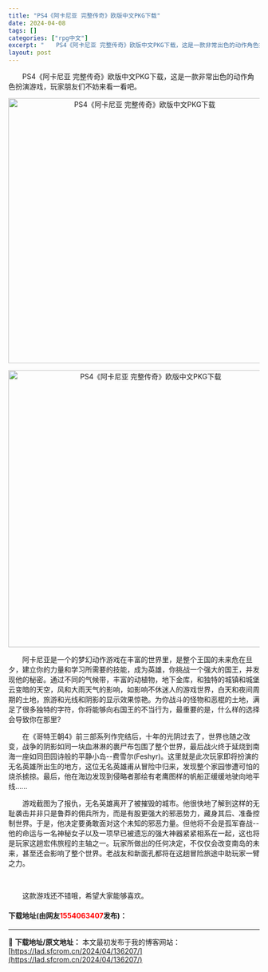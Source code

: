 ```yaml
---
title: "PS4《阿卡尼亚 完整传奇》欧版中文PKG下载"
date: 2024-04-08
tags: []
categories: ["rpg中文"]
excerpt: "　　PS4《阿卡尼亚 完整传奇》欧版中文PKG下载，这是一款非常出色的动作角色扮演游戏，玩家朋友们不妨来看一看吧。 　　阿卡尼亚是一个的梦幻动作游戏在丰富的世界里，是整个王国的未来危在旦夕，建立你的力量和学习所需要的技能，成为英雄，你挑战一个强大的国王，并发现他的秘密。通过不同的气候带，丰富的动植物&hellip;"
layout: post
---
```


 <p>　　PS4《阿卡尼亚 完整传奇》欧版中文PKG下载，这是一款非常出色的动作角色扮演游戏，玩家朋友们不妨来看一看吧。</p> <p align="center"><img align="" border="0" src="https://lad.sfcrom.cn/wp-content/uploads/2024/04/20240408_66136efc90859.webp" width="531" alt="PS4《阿卡尼亚 完整传奇》欧版中文PKG下载" /></p> <p align="center"><img align="" border="0" src="https://lad.sfcrom.cn/wp-content/uploads/2024/04/20240408_66136efcee743.webp" width="555" alt="PS4《阿卡尼亚 完整传奇》欧版中文PKG下载" /></p> <p>　　阿卡尼亚是一个的梦幻动作游戏在丰富的世界里，是整个王国的未来危在旦夕，建立你的力量和学习所需要的技能，成为英雄，你挑战一个强大的国王，并发现他的秘密。通过不同的气候带，丰富的动植物，地下金库，和独特的城镇和城堡云变暗的天空，风和大雨天气的影响，如影响不休迷人的游戏世界，白天和夜间周期的土地，旅游和光线和阴影的显示效果惊艳。为你战斗的怪物和恶棍的土地，满足了很多独特的字符，你将能够向右国王的不当行为，最重要的是，什么样的选择会导致你在那里?</p> <p>　　在《哥特王朝4》前三部系列作完结后，十年的光阴过去了，世界也随之改变，战争的阴影如同一块血淋淋的裹尸布包围了整个世界，最后战火终于延烧到南海一座如同田园诗般的平静小岛--费雪尔(Feshyr)。这里就是此次玩家即将扮演的无名英雄所出生的地方，这位无名英雄甫从冒险中归来，发现整个家园惨遭可怕的烧杀掳掠。最后，他在海边发现到侵略者那绘有老鹰图样的帆船正缓缓地驶向地平线&hellip;&hellip;</p> <p>　　游戏截图为了报仇，无名英雄离开了被摧毁的城市。他很快地了解到这样的无耻袭击并非只是鲁莽的佣兵所为，而是有股更强大的邪恶势力，藏身其后、准备控制世界。于是，他决定要勇敢面对这个未知的邪恶力量。但他将不会是孤军奋战--他的命运与一名神秘女子以及一项早已被遗忘的强大神器紧紧相系在一起，这也将是玩家这趟宏伟旅程的主轴之一。玩家所做出的任何决定，不仅仅会改变南岛的未来，甚至还会影响了整个世界。老战友和新面孔都将在这趟冒险旅途中助玩家一臂之力。</p> <p>&nbsp;</p> <p>　　这款游戏还不错哦，希望大家能够喜欢。</p> <p><h4>下载地址(由网友<font color="red">1554063407</font>发布)：</h4></p> 

---
📖 **下载地址/原文地址：** 本文最初发布于我的博客网站：[https://lad.sfcrom.cn/2024/04/136207/](https://lad.sfcrom.cn/2024/04/136207/)
